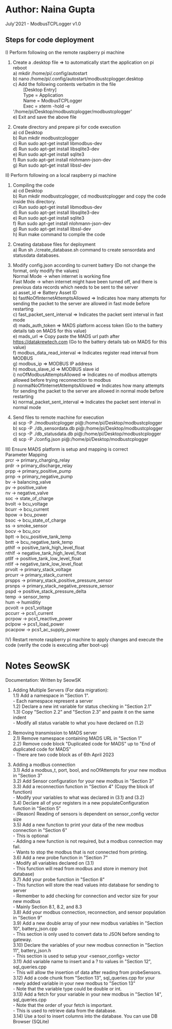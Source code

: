 # Author: Naina Gupta
July'2021 - ModbusTCPLogger v1.0

Steps for code deployment
------------------------------------------------------------------------

I) Perform following on the remote raspberry pi machine
	
1) Create a .desktop file => to automatically start the application on pi reboot  
	a) mkdir /home/pi/.config/autostart  
	b) nano /home/pi/.config/autostart/modbustcplogger.desktop  
	c) Add the following contents verbatim in the file  
	&emsp;&emsp;   [Desktop Entry]  
	&emsp;&emsp;   Type = Application  
	&emsp;&emsp;   Name = ModbusTCPLogger  
	&emsp;&emsp;   Exec = xterm -hold -e '/home/pi/Desktop/modbustcplogger/modbustcplogger'  
	e) Exit and save the above file  

	
2) 	Create directory and prepare pi for code execution  
	a) cd Desktop  
	b) Run mkdir modbustcplogger  
	c) Run sudo apt-get install libmodbus-dev  
	d) Run sudo apt-get install libsqlite3-dev  
	e) Run sudo apt-get install sqlite3  
	f) Run sudo apt-get install nlohmann-json-dev  
	g) Run sudo apt-get install libssl-dev  
	
	
II) Perform following on a local raspberry pi machine  

1) Compiling the code  
	a) cd Desktop  
	b) Run mkdir modbustcplogger, cd modbustcplogger and copy the code inside this directory.  
	c) Run sudo apt-get install libmodbus-dev  
	d) Run sudo apt-get install libsqlite3-dev  
	e) Run sudo apt-get install sqlite3  
	f) Run sudo apt-get install nlohmann-json-dev  
	g) Run sudo apt-get install libssl-dev  
	h) Run make command to compile the code  
	
2) Creating database files for deployment  
	a) Run sh ./create_database.sh command to create sensordata and statusdata databases.  
	
3) Modify config.json according to current battery (Do not change the format, only modify the values)  
   Normal Mode -> when internet is working fine  
   Fast Mode -> when internet might have been turned off, and there is previous data records which needs to be sent to the server  
	a) asset_id => Battery Asset ID  
	b) fastNoOfInternetAttemptsAllowed => Indicates how many attempts for sending the packet to the server are allowed in fast mode before restarting  
	c) fast_packet_sent_interval => Indicates the packet sent interval in fast mode  
	d) mads_auth_token => MADS platform access token (Go to the battery details tab on MADS for this value)  
	e) mads_url => Copy paste the MADS url path after https://datakrewtech.com (Go to the battery details tab on MADS for this value)  
	f) modbus_data_read_interval => Indicates register read interval from MODBUS  
	g) modbus_ip => MODBUS IP address  
	h) modbus_slave_id => MODBUS slave id  
	i) noOfModbusAttemptsAllowed => Indicates no of modbus attempts allowed before trying reconnection to modbus  
	j) normalNoOfInternetAttemptsAllowed => Indicates how many attempts for sending the packet to the server are allowed in normal mode before restarting  
	k) normal_packet_sent_interval => Indicates the packet sent interval in normal mode  
	
4) Send files to remote machine for execution  
	a) scp -P <PortNo> ./modbustcplogger pi@<Remote-IP-Address>:/home/pi/Desktop/modbustcplogger  
	b) scp -P <PortNo> ./db_sensordata.db pi@<Remote-IP-Address>:/home/pi/Desktop/modbustcplogger  
	c) scp -P <PortNo> ./db_statusdata.db pi@<Remote-IP-Address>:/home/pi/Desktop/modbustcplogger  
	d) scp -P <PortNo> ./config.json pi@<Remote-IP-Address>:/home/pi/Desktop/modbustcplogger  
	
III) Ensure MADS platform is setup and mapping is correct  
	Parameter Mapping  
	prcr -> primary_charging_relay  
	prdr -> primary_discharge_relay  
	prpp -> primary_positive_pump  
	prnp -> primary_negative_pump  
	bv -> balancing_valve  
	pv -> positive_valve  
	nv -> negative_valve  
	soc -> state_of_charge  
	bvolt -> bcu_voltage  
	bcurr -> bcu_current  
	bpow -> bcu_power  
	bsoc -> bcu_state_of_charge  
	ss -> smoke_sensor  
	bocv -> bcu_ocv  
	bptt -> bcu_positive_tank_temp  
	bntt -> bcu_negative_tank_temp  
	pthlf -> positive_tank_high_level_float  
	nthlf -> negative_tank_high_level_float  
	ptllf -> positive_tank_low_level_float  
	ntllf -> negative_tank_low_level_float  
	prvolt -> primary_stack_voltage  
	prcurr -> primary_stack_current  
	prspps -> primary_stack_positive_pressure_sensor  
	prsnps -> primary_stack_negative_pressure_sensor  
	pspd -> positive_stack_pressure_delta  
	temp -> sensor_temp  
	hum -> humiditiy  
	pcvolt -> pcs1_voltage  
	pccurr -> pcs1_current  
	pcrpow -> pcs1_reactive_power  
	pclpow -> pcs1_load_power  
	pcacpow -> pcs1_ac_supply_power  
	
IV) Restart remote raspberry pi machine to apply changes and execute the code (verify the code is executing after boot-up)  

# Notes SeowSK
Documentation: Written by SeowSK

 1) Adding Multiple Servers (For data migration):  
      1.1) Add a namespace in "Section 1".  
          - Each namespace represent a server  
      1.2) Declare a new int variable for status checking in "Section 2.1"  
      1.3) Copy "Section 2.2" and "Section 2.3" and paste it on the same indent  
          - Modify all status variable to what you have declared on (1.2)  

 2) Removing transmission to MADS server  
      2.1) Remove namespace containing MADS URL in "Section 1"  
      2.2) Remove code block "Duplicated code for MADS" up to "End of duplicated code for MADS"  
          - There are two code block as of 6th April 2023  

 3) Adding a modbus connection  
      3.1) Add a modbus_t, port, bool, and noOfAttempts for your new modbus in "Section 3"  
      3.2) Add Sensor configuration for your new modbus in "Section 3"  
      3.3) Add a reconnection function in "Section 4" (Copy the block of function)  
          - Modify your variables to what was declared in (3.1) and (3.2)  
      3.4) Declare all of your registers in a new populateConfiguration function in "Section 5"  
          - (Reason) Reading of sensors is dependent on sensor_config vector size  
      3.5) Add a new function to print your data of the new modbus connection in "Section 6"  
          - This is optional  
          - Adding a new function is not required, but a modbus connection may fail.  
          - Wants to stop the modbus that is not connected from printing.  
      3.6) Add a new probe function in "Section 7"  
          - Modify all variables declared on (3.1)  
          - This function will read from modbus and store in memory (not database)  
      3.7) Add your probe function in "Section 8"  
          - This function will store the read values into database for sending to server  
          - Remember to add checking for connection and vector size for your new modbus  
          - Mainly Section 8.1, 8.2, and 8.3  
      3.8) Add your modbus connection, reconnection, and sensor population in "Section 9"  
      3.9) Add a new double array of your new modbus variables in "Section 10", battery_json.cpp  
          - This section is only used to convert data to JSON before sending to gateway.  
      3.10) Declare the variables of your new modbus connection in "Section 11", battery_json.h  
          - This section is used to setup your <sensor_config> vector  
      3.11) Add variable name to insert and a ? to values in "Section 12", sql_queries.cpp  
          - This will allow the insertion of data after reading from probeSensors.  
      3.12) Add a code chunk from "Section 13", sql_queries.cpp for your newly added variable in your new modbus to "Section 13"  
          - Note that the variable type could be double or int.  
      3.13) Add a fetch for your variable in your new modbus in "Section 14", sql_queries.cpp  
          - Note that the order of your fetch is important.  
          - This is used to retrieve data from the database.  
      3.14) Use a tool to insert columns into the database. You can use DB Browser (SQLite)  
